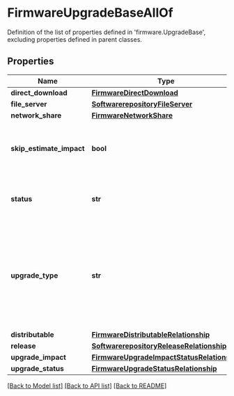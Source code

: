 # FirmwareUpgradeBaseAllOf

Definition of the list of properties defined in 'firmware.UpgradeBase', excluding properties defined in parent classes.
## Properties
Name | Type | Description | Notes
------------ | ------------- | ------------- | -------------
**direct_download** | [**FirmwareDirectDownload**](FirmwareDirectDownload.md) |  | [optional] 
**file_server** | [**SoftwarerepositoryFileServer**](SoftwarerepositoryFileServer.md) |  | [optional] 
**network_share** | [**FirmwareNetworkShare**](FirmwareNetworkShare.md) |  | [optional] 
**skip_estimate_impact** | **bool** | User has the option to skip the estimate impact calculation. | [optional] 
**status** | **str** | Status of the upgrade operation. | [optional]  if omitted the server will use the default value of "NONE"
**upgrade_type** | **str** | Desired upgrade mode to choose either direct download based upgrade or network share upgrade. | [optional]  if omitted the server will use the default value of "direct_upgrade"
**distributable** | [**FirmwareDistributableRelationship**](FirmwareDistributableRelationship.md) |  | [optional] 
**release** | [**SoftwarerepositoryReleaseRelationship**](SoftwarerepositoryReleaseRelationship.md) |  | [optional] 
**upgrade_impact** | [**FirmwareUpgradeImpactStatusRelationship**](FirmwareUpgradeImpactStatusRelationship.md) |  | [optional] 
**upgrade_status** | [**FirmwareUpgradeStatusRelationship**](FirmwareUpgradeStatusRelationship.md) |  | [optional] 

[[Back to Model list]](../README.md#documentation-for-models) [[Back to API list]](../README.md#documentation-for-api-endpoints) [[Back to README]](../README.md)


